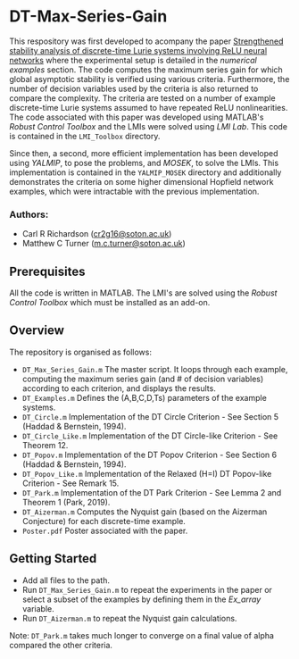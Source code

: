 # DT-Max-Series-Gain
This respository was first developed to acompany the paper [Strengthened stability analysis of discrete-time Lurie systems involving ReLU neural networks]([https://eprints.soton.ac.uk/478495/](https://proceedings.mlr.press/v242/richardson24a.html)) where the experimental setup is detailed in the *numerical examples* section. The code computes the maximum series gain for which global asymptotic stability is verified using various criteria. Furthermore, the number of decision variables used by the criteria is also returned to compare the complexity. The criteria are tested on a number of example discrete-time Lurie systems assumed to have repeated ReLU nonlinearities. The code associated with this paper was developed using MATLAB's *Robust Control Toolbox* and the LMIs were solved using *LMI Lab*. This code is contained in the `LMI_Toolbox` directory.

Since then, a second, more efficient implementation has been developed using *YALMIP*, to pose the problems, and *MOSEK*, to solve the LMIs. This implementation is contained in the `YALMIP_MOSEK` directory and additionally demonstrates the criteria on some higher dimensional Hopfield network examples, which were intractable with the previous implementation.

### Authors:
* Carl R Richardson (cr2g16@soton.ac.uk)
* Matthew C Turner (m.c.turner@soton.ac.uk)

## Prerequisites
All the code is written in MATLAB. The LMI's are solved using the *Robust Control Toolbox* which must be installed as an add-on.

## Overview
The repository is organised as follows:
- `DT_Max_Series_Gain.m` The master script. It loops through each example, computing the maximum series gain (and # of decision variables) according to each criterion,  and displays the results.
- `DT_Examples.m` Defines the (A,B,C,D,Ts) parameters of the example systems.
- `DT_Circle.m` Implementation of the DT Circle Criterion - See Section 5 (Haddad & Bernstein, 1994).
- `DT_Circle_Like.m` Implementation of the DT Circle-like Criterion - See Theorem 12.
- `DT_Popov.m` Implementation of the DT Popov Criterion - See Section 6 (Haddad & Bernstein, 1994).
- `DT_Popov_Like.m` Implementation of the Relaxed (H=I) DT Popov-like Criterion - See Remark 15.
- `DT_Park.m` Implementation of the DT Park Criterion - See Lemma 2 and Theorem 1 (Park, 2019).
- `DT_Aizerman.m` Computes the Nyquist gain (based on the Aizerman Conjecture) for each discrete-time example.
- `Poster.pdf` Poster associated with the paper.

## Getting Started
- Add all files to the path.
- Run `DT_Max_Series_Gain.m` to repeat the experiments in the paper or select a subset of the examples by defining them in the *Ex_array* variable.
- Run `DT_Aizerman.m` to repeat the Nyquist gain calculations.

Note: `DT_Park.m` takes much longer to converge on a final value of alpha compared the other criteria.
